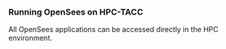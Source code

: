 ### Running OpenSees on HPC-TACC

All OpenSees applications can be accessed directly in the HPC environment.
